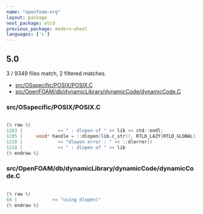 ```yaml
---
name: "openfoam-org"
layout: package
next_package: etcd
previous_package: modern-wheel
languages: ['c']
---
```

## 5.0
3 / 9349 files match, 2 filtered matches.

 - [src/OSspecific/POSIX/POSIX.C](#srcosspecificposixposixc)
 - [src/OpenFOAM/db/dynamicLibrary/dynamicCode/dynamicCode.C](#srcopenfoamdbdynamiclibrarydynamiccodedynamiccodec)

### src/OSspecific/POSIX/POSIX.C

```c

{% raw %}
1203 |             << " : dlopen of " << lib << std::endl;
1205 |     void* handle = ::dlopen(lib.c_str(), RTLD_LAZY|RTLD_GLOBAL);
1210 |             << "dlopen error : " << ::dlerror()
1218 |             << " : dlopen of " << lib
{% endraw %}

```
### src/OpenFOAM/db/dynamicLibrary/dynamicCode/dynamicCode.C

```c

{% raw %}
68 |             << "using dlopen)"
{% endraw %}

```